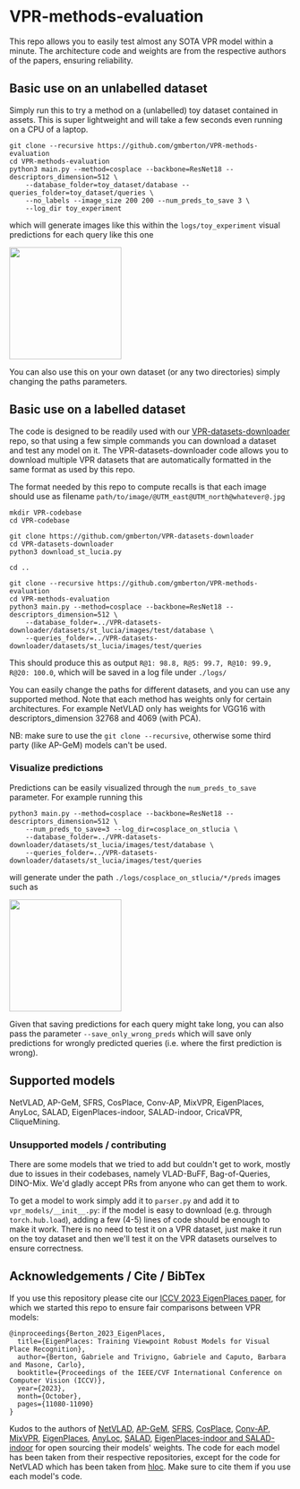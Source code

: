 
# VPR-methods-evaluation
This repo allows you to easily test almost any SOTA VPR model within a minute.
The architecture code and weights are from the respective authors of the papers, ensuring reliability.

## Basic use on an unlabelled dataset

Simply run this to try a method on a (unlabelled) toy dataset contained in assets. This is super lightweight and will take a few seconds even running on a CPU of a laptop.

```
git clone --recursive https://github.com/gmberton/VPR-methods-evaluation
cd VPR-methods-evaluation
python3 main.py --method=cosplace --backbone=ResNet18 --descriptors_dimension=512 \
    --database_folder=toy_dataset/database --queries_folder=toy_dataset/queries \
    --no_labels --image_size 200 200 --num_preds_to_save 3 \
    --log_dir toy_experiment
```

which will generate images like this within the `logs/toy_experiment` visual predictions for each query like this one

<p float="left">
  <img src="https://raw.githubusercontent.com/gmberton/VPR-methods-evaluation/master/images/no_labels_pred.jpg"  height="200"/>
</p>

You can also use this on your own dataset (or any two directories) simply changing the paths parameters.

## Basic use on a labelled dataset

The code is designed to be readily used with our [VPR-datasets-downloader](https://github.com/gmberton/VPR-datasets-downloader) repo, so that using a few simple commands you can download a dataset and test any model on it. The VPR-datasets-downloader code allows you to download multiple VPR datasets that are automatically formatted in the same format as used by this repo.

The format needed by this repo to compute recalls is that each image should use as filename `path/to/image/@UTM_east@UTM_north@whatever@.jpg`

```
mkdir VPR-codebase
cd VPR-codebase

git clone https://github.com/gmberton/VPR-datasets-downloader
cd VPR-datasets-downloader
python3 download_st_lucia.py

cd ..

git clone --recursive https://github.com/gmberton/VPR-methods-evaluation
cd VPR-methods-evaluation
python3 main.py --method=cosplace --backbone=ResNet18 --descriptors_dimension=512 \
    --database_folder=../VPR-datasets-downloader/datasets/st_lucia/images/test/database \
    --queries_folder=../VPR-datasets-downloader/datasets/st_lucia/images/test/queries
```
This should produce this as output `R@1: 98.8, R@5: 99.7, R@10: 99.9, R@20: 100.0`, which will be saved in a log file under `./logs/`

You can easily change the paths for different datasets, and you can use any supported method.
Note that each method has weights only for certain architectures. For example NetVLAD only has weights for VGG16 with descriptors_dimension 32768 and 4069 (with PCA).

NB: make sure to use the `git clone --recursive`, otherwise some third party (like AP-GeM) models can't be used.


### Visualize predictions

Predictions can be easily visualized through the `num_preds_to_save` parameter. For example running this

```
python3 main.py --method=cosplace --backbone=ResNet18 --descriptors_dimension=512 \
    --num_preds_to_save=3 --log_dir=cosplace_on_stlucia \
    --database_folder=../VPR-datasets-downloader/datasets/st_lucia/images/test/database \
    --queries_folder=../VPR-datasets-downloader/datasets/st_lucia/images/test/queries
```
will generate under the path `./logs/cosplace_on_stlucia/*/preds` images such as

<p float="left">
  <img src="https://raw.githubusercontent.com/gmberton/VPR-methods-evaluation/master/images/pred.jpg"  height="200"/>
</p>

Given that saving predictions for each query might take long, you can also pass the parameter `--save_only_wrong_preds` which will save only predictions for wrongly predicted queries (i.e. where the first prediction is wrong).

## Supported models
NetVLAD, AP-GeM, SFRS, CosPlace, Conv-AP, MixVPR, EigenPlaces, AnyLoc, SALAD, EigenPlaces-indoor, SALAD-indoor, CricaVPR, CliqueMining.

### Unsupported models / contributing
There are some models that we tried to add but couldn't get to work, mostly due to issues in their codebases, namely VLAD-BuFF, Bag-of-Queries, DINO-Mix.
We'd gladly accept PRs from anyone who can get them to work.

To get a model to work simply add it to `parser.py` and add it to `vpr_models/__init__.py`: if the model is easy to download (e.g. through `torch.hub.load`), adding a few (4-5) lines of code should be enough to make it work. There is no need to test it on a VPR dataset, just make it run on the toy dataset and then we'll test it on the VPR datasets ourselves to ensure correctness.

## Acknowledgements / Cite / BibTex

If you use this repository please cite our [ICCV 2023 EigenPlaces paper](https://openaccess.thecvf.com/content/ICCV2023/html/Berton_EigenPlaces_Training_Viewpoint_Robust_Models_for_Visual_Place_Recognition_ICCV_2023_paper.html), for which we started this repo to ensure fair comparisons between VPR models:
```
@inproceedings{Berton_2023_EigenPlaces,
  title={EigenPlaces: Training Viewpoint Robust Models for Visual Place Recognition},
  author={Berton, Gabriele and Trivigno, Gabriele and Caputo, Barbara and Masone, Carlo},
  booktitle={Proceedings of the IEEE/CVF International Conference on Computer Vision (ICCV)},
  year={2023},
  month={October},
  pages={11080-11090}
}
```

Kudos to the authors of [NetVLAD](https://github.com/Relja/netvlad), [AP-GeM](https://github.com/naver/deep-image-retrieval), [SFRS](https://github.com/yxgeee/OpenIBL), [CosPlace](https://github.com/gmberton/CosPlace), [Conv-AP](https://github.com/amaralibey/gsv-cities), [MixVPR](https://github.com/amaralibey/mixVPR), [EigenPlaces](https://github.com/gmberton/EigenPlaces), [AnyLoc](https://github.com/AnyLoc/AnyLoc), [SALAD](https://github.com/serizba/salad), [EigenPlaces-indoor and SALAD-indoor](https://github.com/Enrico-Chiavassa/Indoor-VPR) for open sourcing their models' weights. The code for each model has been taken from their respective repositories, except for the code for NetVLAD which has been taken from [hloc](https://github.com/cvg/Hierarchical-Localization).
Make sure to cite them if you use each model's code.
